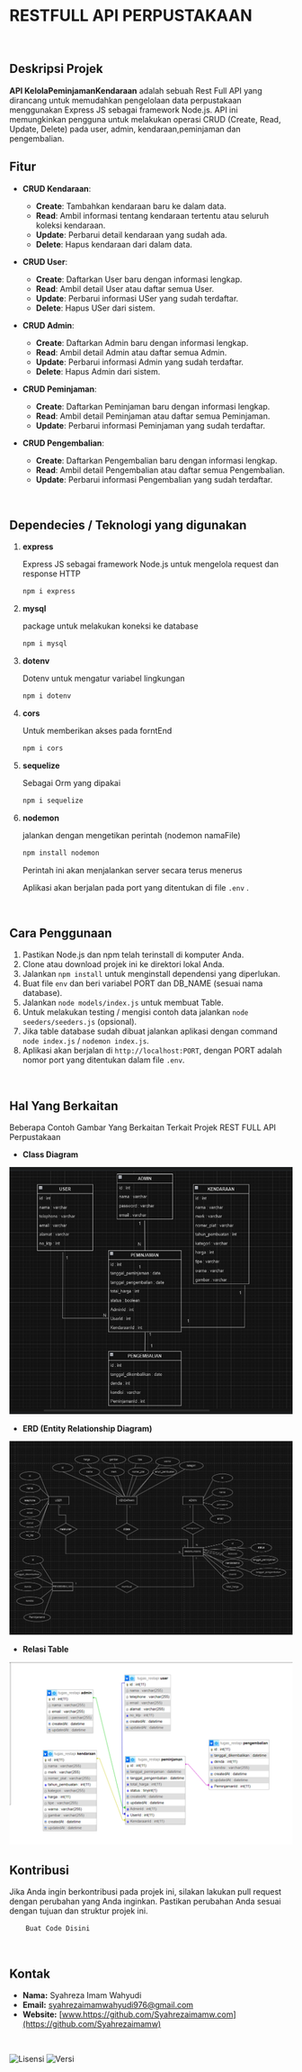 # RESTFULL API PERPUSTAKAAN
<br>

## Deskripsi Projek 

**API KelolaPeminjamanKendaraan** adalah sebuah Rest Full API yang dirancang untuk memudahkan pengelolaan data perpustakaan menggunakan Express JS sebagai framework Node.js. API ini memungkinkan pengguna untuk melakukan operasi CRUD (Create, Read, Update, Delete) pada user, admin, kendaraan,peminjaman dan pengembalian.


## Fitur

- **CRUD Kendaraan**: 
  - **Create**: Tambahkan kendaraan baru ke dalam data.
  - **Read**: Ambil informasi tentang kendaraan tertentu atau seluruh koleksi kendaraan.
  - **Update**: Perbarui detail kendaraan yang sudah ada.
  - **Delete**: Hapus kendaraan dari dalam data.

- **CRUD User**: 
  - **Create**: Daftarkan User baru dengan informasi lengkap.
  - **Read**: Ambil detail User atau daftar semua User.
  - **Update**: Perbarui informasi USer yang sudah terdaftar.
  - **Delete**: Hapus USer dari sistem.

- **CRUD Admin**: 
  - **Create**: Daftarkan Admin baru dengan informasi lengkap.
  - **Read**: Ambil detail Admin atau daftar semua Admin.
  - **Update**: Perbarui informasi Admin yang sudah terdaftar.
  - **Delete**: Hapus Admin dari sistem.

- **CRUD Peminjaman**: 
  - **Create**: Daftarkan Peminjaman baru dengan informasi lengkap.
  - **Read**: Ambil detail Peminjaman atau daftar semua Peminjaman.
  - **Update**: Perbarui informasi Peminjaman yang sudah terdaftar.

- **CRUD Pengembalian**: 
  - **Create**: Daftarkan Pengembalian baru dengan informasi lengkap.
  - **Read**: Ambil detail Pengembalian atau daftar semua Pengembalian.
  - **Update**: Perbarui informasi Pengembalian yang sudah terdaftar.

<br>

## Dependecies / Teknologi yang digunakan

1. **express**

    Express JS sebagai framework Node.js untuk mengelola request dan response HTTP

    ```bash
   npm i express
    ```

2. **mysql**

    package untuk melakukan koneksi ke database

    ```bash
    npm i mysql
    ```

3. **dotenv**

    Dotenv untuk mengatur variabel lingkungan
    ```bash
    npm i dotenv
    ```

4. **cors**

    Untuk memberikan akses pada forntEnd

    ```bash
    npm i cors
    ```
5. **sequelize**

    Sebagai Orm yang dipakai

    ```bash
    npm i sequelize
    ```
6. **nodemon**

    jalankan dengan mengetikan perintah (nodemon namaFile)

    ```bash
    npm install nodemon
    ```

    Perintah ini akan menjalankan server secara terus menerus

    Aplikasi akan berjalan pada port yang ditentukan di file `.env` .

    <br>

## Cara Penggunaan

1. Pastikan Node.js dan npm telah terinstall di komputer Anda.
2. Clone atau download projek ini ke direktori lokal Anda.
3. Jalankan `npm install` untuk menginstall dependensi yang diperlukan.
4. Buat file `env` dan beri variabel PORT dan DB_NAME (sesuai nama database).
5. Jalankan `node models/index.js` untuk membuat Table.
6. Untuk melakukan testing / mengisi contoh data jalankan `node seeders/seeders.js` (opsional).
6. Jika table database sudah dibuat jalankan aplikasi dengan command `node index.js` / `nodemon index.js`.
7. Aplikasi akan berjalan di `http://localhost:PORT`, dengan PORT adalah nomor port yang ditentukan dalam file `.env`.

<br>

## Hal Yang Berkaitan

Beberapa Contoh Gambar Yang Berkaitan Terkait Projek REST FULL API Perpustakaan

- **Class Diagram**
<img src="./image/classdiagram.png" />

- **ERD (Entity Relationship Diagram)**
<img src="./image/erdSEWA.png" />


- **Relasi Table**
<img src="./image/relasi.png" />

<br>


## Kontribusi

Jika Anda ingin berkontribusi pada projek ini, silakan lakukan pull request dengan perubahan yang Anda inginkan. Pastikan perubahan Anda sesuai dengan tujuan dan struktur projek ini.

```
    Buat Code Disini
```

<br>

## Kontak

- **Nama:** Syahreza Imam Wahyudi
- **Email:** [syahrezaimamwahyudi976@gmail.com](mailto:syahrezaimamwahyudi976@gmail.com)
- **Website:** [www.https://github.com/Syahrezaimamw.com](https://github.com/Syahrezaimamw)

<br>


![Lisensi](https://img.shields.io/badge/license-MIT-blue.svg) ![Versi](https://img.shields.io/badge/version-100.10.10-brightgreen.svg)



